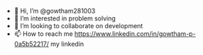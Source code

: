 - 👋 Hi, I’m @gowtham281003
- 👀 I’m interested in problem solving
- 💞️ I’m looking to collaborate on development
- 📫 How to reach me https://www.linkedin.com/in/gowtham-p-0a5b52217/ my linkedin

<!---
gowtham281003/gowtham281003 is a ✨ special ✨ repository because its `README.md` (this file) appears on your GitHub profile.
You can click the Preview link to take a look at your changes.
--->

